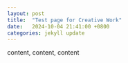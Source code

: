 ```yaml
---
layout: post
title:  "Test page for Creative Work"
date:   2024-10-04 21:41:00 +0800
categories: jekyll update
---
```


content, content, content